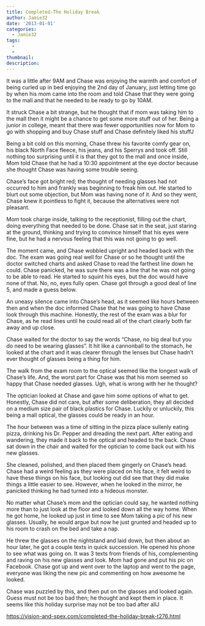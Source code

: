 ```yaml
---
title: Completed-The Holiday Break
author: Jamie32
date: '2013-01-01'
categories:
  - Jamie32
tags:
  - 
  - 
thumbnail: 
description: 
---
```


It was a little after 9AM and Chase was enjoying the warmth and comfort of being curled up in bed enjoying the 2nd day of January, just letting time go by when his mom came into the room and told Chase that they were going to the mall and that he needed to be ready to go by 10AM. 

It struck Chase a bit strange, but he thought that if mom was taking him to the mall then it might be a chance to get some more stuff out of her. Being a junior in college, meant that there was fewer opportunities now for Mom to go with shopping and buy Chase stuff and Chase definitely liked his stuffJ

Being a bit cold on this morning, Chase threw his favorite comfy gear on, his black North Face fleece, his jeans, and his Sperrys and took off. Still nothing too surprising until it is that they got to the mall and once inside, Mom told Chase that he had a 10:30 appointment at the eye doctor because she thought Chase was having some trouble seeing.

Chase’s face got bright red; the thought of needing glasses had not occurred to him and frankly was beginning to freak him out. He started to blurt out some objection, but Mom was having none of it. And so they went, Chase knew it pointless to fight it, because the alternatives were not pleasant.

Mom took charge inside, talking to the receptionist, filling out the chart, doing everything that needed to be done. Chase sat in the seat, just staring at the ground, thinking and trying to convince himself that his eyes were fine, but he had a nervous feeling that this was not going to go well.

The moment came, and Chase wobbled upright and headed back with the doc. The exam was going real well for Chase or so he thought until the doctor switched charts and asked Chase to read the farthest line down he could. Chase panicked, he was sure there was a line that he was not going to be able to read. He started to squint his eyes, but the doc would have none of that. No, no, eyes fully open. Chase got through a good deal of line 5, and made a guess below.

An uneasy silence came into Chase’s head, as it seemed like hours between then and when the doc informed Chase that he was going to have Chase look through this machine. Honestly, the rest of the exam was a blur for Chase, as he read lines until he could read all of the chart clearly both far away and up close. 

Chase waited for the doctor to say the words “Chase, no big deal but you do need to be wearing glasses”. It hit like a cannonball to the stomach, he looked at the chart and it was clearer through the lenses but Chase hadn’t ever thought of glasses being a thing for him.

The walk from the exam room to the optical seemed like the longest walk of Chase’s life. And, the worst part for Chase was that his mom seemed so happy that Chase needed glasses. Ugh, what is wrong with her he thought?

The optician looked at Chase and gave him some options of what to get. Honestly, Chase did not care, but after some deliberation, they all decided on a medium size pair of black plastics for Chase. Luckily or unluckily, this being a mall optical, the glasses could be ready in an hour. 

The hour between was a time of sitting in the pizza place sullenly eating pizza, drinking his Dr. Pepper and dreading the next part. After eating and wandering, they made it back to the optical and headed to the back. Chase sat down in the chair and waited for the optician to come back out with his new glasses.

She cleaned, polished, and then placed them gingerly on Chase’s head. Chase had a weird feeling as they were placed on his face, it felt weird to have these things on his face, but looking out did see that they did make things a little easier to see. However, when he looked in the mirror, he panicked thinking he had turned into a hideous monster.

No matter what Chase’s mom and the optician could say, he wanted nothing more than to just look at the floor and looked down all the way home. When he got home, he looked up just in time to see Mom taking a pic of his new glasses. Usually, he would argue but now he just grunted and headed up to his room to crash on the bed and take a nap.

He threw the glasses on the nightstand and laid down, but then about an hour later, he got a couple texts in quick succession. He opened his phone to see what was going on. It was 3 texts from friends of his, complementing and raving on his new glasses and look. Mom had gone and put his pic on Facebook. Chase got up and went over to the laptop and went to the page, everyone was liking the new pic and commenting on how awesome he looked. 

Chase was puzzled by this, and then put on the glasses and looked again. Guess must not be too bad then; he thought and kept them in place. It seems like this holiday surprise may not be too bad after allJ

https://vision-and-spex.com/completed-the-holiday-break-t276.html
